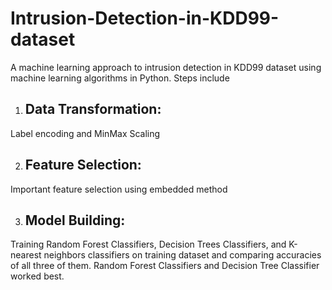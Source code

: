 # Intrusion-Detection-in-KDD99-dataset
A machine learning approach to intrusion detection in KDD99 dataset using machine learning algorithms in Python. Steps include

1.  ## Data Transformation: 
Label encoding and MinMax Scaling

2.  ## Feature Selection: 
Important feature selection using embedded method

3.  ## Model Building: 
Training Random Forest Classifiers, Decision Trees Classifiers, and K-nearest neighbors classifiers on training dataset and comparing accuracies of all three of them. Random Forest Classifiers and Decision Tree Classifier worked best.

